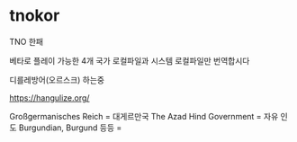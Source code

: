 # tnokor
TNO 한패

베타로 플레이 가능한 4개 국가 로컬파일과 시스템 로컬파일만 번역합시다

디를레방어(오르스크) 하는중 

https://hangulize.org/

Großgermanisches Reich = 대게르만국 
The Azad Hind Government = 자유 인도 
Burgundian, Burgund 등등 = 
